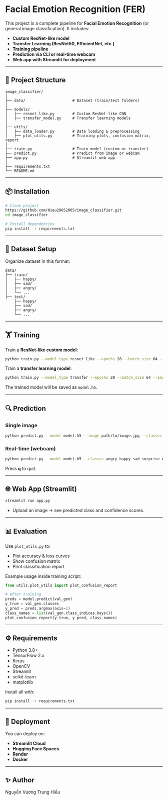 # Facial Emotion Recognition (FER)

This project is a complete pipeline for **Facial Emotion Recognition** (or general image classification). It includes:

* **Custom ResNet-like model**
* **Transfer Learning (ResNet50, EfficientNet, etc.)**
* **Training pipeline**
* **Prediction via CLI or real-time webcam**
* **Web app with Streamlit for deployment**

---

## 🚀 Project Structure

```
image_classifier/
│
├── data/                     # Dataset (train/test folders)
│
├── models/                   
│   ├── resnet_like.py        # Custom ResNet-like CNN
│   ├── transfer_model.py     # Transfer learning models
│
├── utils/
│   ├── data_loader.py        # Data loading & preprocessing
│   ├── plot_utils.py         # Training plots, confusion matrix, report
│
├── train.py                  # Train model (custom or transfer)
├── predict.py                # Predict from image or webcam
├── app.py                    # Streamlit web app
│
├── requirements.txt
└── README.md
```

---

## 📦 Installation

```bash
# Clone project
https://github.com/Hieu29052005/image_classifier.git
cd image_classifier

# Install dependencies
pip install -r requirements.txt
```

---

## 📂 Dataset Setup

Organize dataset in this format:

```
data/
├── train/
│   ├── happy/
│   ├── sad/
│   ├── angry/
│   └── ...
├── test/
    ├── happy/
    ├── sad/
    ├── angry/
    └── ...
```

---

## 🏋️ Training

Train a **ResNet-like custom model**:

```bash
python train.py --model_type resnet_like --epochs 20 --batch_size 64 --img_size 224
```

Train a **transfer learning model**:

```bash
python train.py --model_type transfer --epochs 20 --batch_size 64 --img_size 224
```

The trained model will be saved as `model.h5`.

---

## 🔍 Prediction

### Single image

```bash
python predict.py --model model.h5 --image path/to/image.jpg --classes angry happy sad surprise neutral fear disgust
```

### Real-time (webcam)

```bash
python predict.py --model model.h5 --classes angry happy sad surprise neutral fear disgust
```

Press **q** to quit.

---

## 🌐 Web App (Streamlit)

```bash
streamlit run app.py
```

* Upload an image → see predicted class and confidence scores.

---

## 📊 Evaluation

Use `plot_utils.py` to:

* Plot accuracy & loss curves
* Show confusion matrix
* Print classification report

Example usage inside training script:

```python
from utils.plot_utils import plot_confusion_report

# After training
preds = model.predict(val_gen)
y_true = val_gen.classes
y_pred = preds.argmax(axis=1)
class_names = list(val_gen.class_indices.keys())
plot_confusion_report(y_true, y_pred, class_names)
```

---

## ⚙️ Requirements

* Python 3.8+
* TensorFlow 2.x
* Keras
* OpenCV
* Streamlit
* scikit-learn
* matplotlib

Install all with:

```bash
pip install -r requirements.txt
```

---

## 📌 Deployment

You can deploy on:

* **Streamlit Cloud**
* **Hugging Face Spaces**
* **Render**
* **Docker**

---

## ✨ Author

Nguyễn Vương Trung Hiếu
